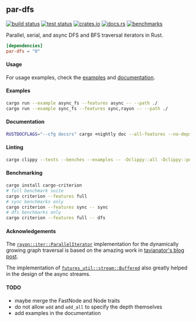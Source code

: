 ## par-dfs

[<img alt="build status" src="https://img.shields.io/github/workflow/status/romnn/par-dfs/build">](https://github.com/romnn/par-dfs/actions/workflows/build.yml)
[<img alt="test status" src="https://img.shields.io/github/workflow/status/romnn/par-dfs/test">](https://github.com/romnn/par-dfs/actions/workflows/test.yml)
[<img alt="crates.io" src="https://img.shields.io/crates/v/par-dfs">](https://crates.io/crates/par-dfs)
[<img alt="docs.rs" src="https://img.shields.io/docsrs/par-dfs/latest">](https://docs.rs/par-dfs)
[<img alt="benchmarks" src="https://img.shields.io/github/workflow/status/romnn/par-dfs/bench">](https://romnn.github.io/par-dfs/)

Parallel, serial, and async DFS and BFS traversal iterators in Rust.

```toml
[dependencies]
par-dfs = "0"
```

#### Usage

For usage examples, check the [examples](https://github.com/romnn/par-dfs/tree/main/examples) and [documentation](https://docs.rs/par-dfs).

#### Examples

```bash
cargo run --example async_fs --features async -- --path ./
cargo run --example sync_fs --features sync,rayon -- --path ./
```

#### Documentation

```bash
RUSTDOCFLAGS="--cfg docsrs" cargo +nightly doc --all-features --no-deps
```

#### Linting

```bash
cargo clippy --tests --benches --examples -- -Dclippy::all -Dclippy::pedantic
```

#### Benchmarking

```bash
cargo install cargo-criterion
# full benchmark suite
cargo criterion --features full
# sync benchmarks only
cargo criterion --features sync -- sync
# dfs benchmarks only
cargo criterion --features full -- dfs
```

#### Acknowledgements

The [`rayon::iter::ParallelIterator`](https://docs.rs/rayon/latest/rayon/iter/trait.ParallelIterator.html) implementation for the dynamically growing graph traversal is based on the amazing work in [tavianator's blog post](https://tavianator.com/2022/parallel_graph_search.html).

The implementation of [`futures_util::stream::Buffered`](https://docs.rs/futures-util/latest/src/futures_util/stream/stream/buffered.rs.html#12-25) also greatly helped in the design of the async streams.

#### TODO

- maybe merge the FastNode and Node traits
- do not allow `add` and `add_all` to specify the depth themselves
- add examples in the documentation
